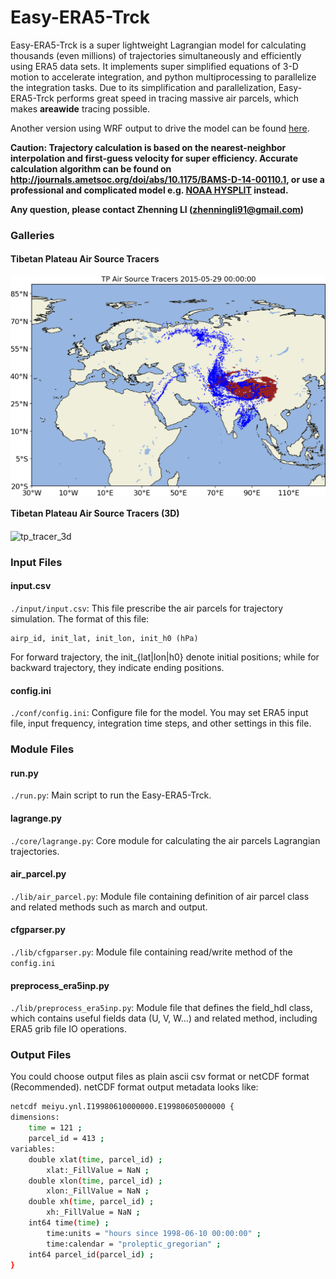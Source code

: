 
# Easy-ERA5-Trck

Easy-ERA5-Trck is a super lightweight Lagrangian model for calculating thousands (even millions) of trajectories simultaneously and efficiently using ERA5 data sets. 
It implements super simplified equations of 3-D motion to accelerate integration, and python multiprocessing to parallelize the integration tasks.
Due to its simplification and parallelization, Easy-ERA5-Trck performs great speed in tracing massive air parcels, which makes **areawide** tracing possible.

Another version using WRF output to drive the model can be found [here](https://github.com/Novarizark/easy-wrf-trck). 

**Caution: Trajectory calculation is based on the nearest-neighbor interpolation and first-guess velocity for super efficiency. Accurate calculation algorithm can be found on http://journals.ametsoc.org/doi/abs/10.1175/BAMS-D-14-00110.1, or use a professional and complicated model e.g. [NOAA HYSPLIT](https://www.ready.noaa.gov/HYSPLIT.php) instead.**

**Any question, please contact Zhenning LI (zhenningli91@gmail.com)**

### Galleries

#### Tibetan Plateau Air Source Tracers
<img src="https://raw.githubusercontent.com/Novarizark/easy-era5-trck/master/gallery/tp.source.result.gif" alt="tp_tracer" align=center />

#### Tibetan Plateau Air Source Tracers (3D)
<img src="https://github.com/Novarizark/easy-era5-trck/blob/master/gallery/tp.source.result.3d.gif?raw=true" alt="tp_tracer_3d" align=center />

### Input Files

#### input.csv
`./input/input.csv`: This file prescribe the air parcels for trajectory simulation. The format of this file:

```
airp_id, init_lat, init_lon, init_h0 (hPa)
```

For forward trajectory, the init_{lat|lon|h0} denote initial positions; while for backward trajectory, they indicate ending positions.


#### config.ini
`./conf/config.ini`: Configure file for the model. You may set ERA5 input file, input frequency, integration time steps, and other settings in this file.


### Module Files

#### run.py
`./run.py`: Main script to run the Easy-ERA5-Trck. 

#### lagrange.py
`./core/lagrange.py`: Core module for calculating the air parcels Lagrangian trajectories.

#### air_parcel.py
`./lib/air_parcel.py`: Module file containing definition of air parcel class and related methods such as march and output.

#### cfgparser.py
`./lib/cfgparser.py`: Module file containing read/write method of the `config.ini`

#### preprocess_era5inp.py
`./lib/preprocess_era5inp.py`: Module file that defines the field_hdl class, which contains useful fields data (U, V, W...) and related method, including ERA5 grib file IO operations.

### Output Files

You could choose output files as plain ascii csv format or netCDF format (Recommended). netCDF format output metadata looks like:
``` bash
netcdf meiyu.ynl.I19980610000000.E19980605000000 {
dimensions:
    time = 121 ;
    parcel_id = 413 ;
variables:
    double xlat(time, parcel_id) ;
        xlat:_FillValue = NaN ;
    double xlon(time, parcel_id) ;
        xlon:_FillValue = NaN ;
    double xh(time, parcel_id) ;
        xh:_FillValue = NaN ;
    int64 time(time) ;
        time:units = "hours since 1998-06-10 00:00:00" ;
        time:calendar = "proleptic_gregorian" ;
    int64 parcel_id(parcel_id) ;
}
```

